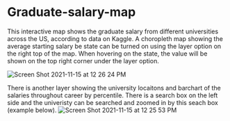 # Graduate-salary-map
This interactive map shows the graduate salary from different universities across the US, according to data on Kaggle. 
A choropleth map showing the average starting salary be state can be turned on using the layer option on the right top of the map. 
When hovering on the state, the value will be shown on the top right corner under the layer option.

![Screen Shot 2021-11-15 at 12 26 24 PM](https://user-images.githubusercontent.com/44347235/141828831-8bc8d09f-33ae-4f99-971c-6d5d6cf85a59.png)

There is another layer showing the university locaitons and barchart of the salaries throughout career by percentile. There is a search box on the left side and the univeristy can be searched and zoomed in by this seach box (example below).
![Screen Shot 2021-11-15 at 12 25 53 PM](https://user-images.githubusercontent.com/44347235/141829052-f0f09f71-7d83-4c00-a233-0ce8a210c9c1.png)
